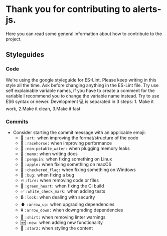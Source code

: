 # Thank you for contributing to alerts-js.
Here you can read some general information about how to contribute to the project.

## Styleguides

### Code
We're using the google styleguide for ES-Lint. Please keep writing in this style
all the time. Ask before changing anything in the ES-Lint file. Try use self
explainable variable names, if you have to create a comment for the variable I
recommend you to change the variable name instead. Try to use ES6 syntax or
newer. Development :computer: is separated in 3 steps: 1. Make it work, 2.Make it clean,
3.Make it fast

### Commits
- Consider starting the commit message with an applicable emoji:
  - 🎨 ``:art:`` when improving the format/structure of the code
  - 🐎 ``:racehorse:`` when improving performance
  - 🚱 ``:non-potable_water:`` when plugging memory leaks
  - 📝 ``:memo:`` when writing docs
  - 🐧 ``:penguin:`` when fixing something on Linux
  - 🍎 ``:apple:`` when fixing something on macOS
  - 🏁 ``:checkered_flag:`` when fixing something on Windows
  - 🐛 ``:bug:`` when fixing a bug
  - 🔥 ``:fire:`` when removing code or files
  - 💚 ``:green_heart:`` when fixing the CI build
  - ✅ ``:white_check_mark:`` when adding tests
  - 🔒 ``:lock:`` when dealing with security
  - ⬆️ ``:arrow_up:`` when upgrading dependencies
  - ⬇️ ``:arrow_down:`` when downgrading dependencies
  - 👕 ``:shirt:`` when removing linter warnings
  - :new: ``:new:`` when adding new functionality
  - :star2: ``:star2:`` when styling the content
